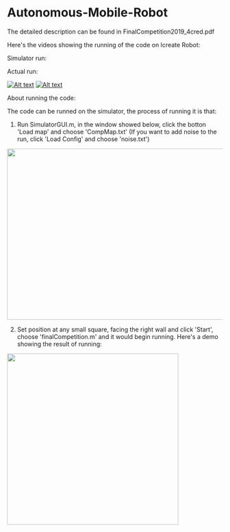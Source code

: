 # Autonomous-Mobile-Robot
The detailed description can be found in FinalCompetition2019_4cred.pdf

Here's the videos showing the running of the code on Icreate Robot:

Simulator run:

Actual run:

[![Alt text](https://img.youtube.com/vi/b-WA-1NGDR0/0.jpg)](https://www.youtube.com/watch?v=b-WA-1NGDR0&t=2s)
[![Alt text](https://img.youtube.com/vi/VbFSmVNJm8U/0.jpg)](https://www.youtube.com/watch?v=VbFSmVNJm8U&t=1s)


About running the code:

The code can be runned on the simulator, the process of running it is that:

1. Run SimulatorGUI.m, in the window showed below, click the botton 'Load map' and choose 'CompMap.txt' (If you want to add noise to the run, click 'Load Config' and choose 'noise.txt')

<img src="https://user-images.githubusercontent.com/25992217/57349288-888b3b00-7127-11e9-89aa-5d86aa885766.png" width="600" height="400"> 

2. Set position at any small square, facing the right wall and click 'Start', choose 'finalCompetition.m' and it would begin running. Here's a demo showing the result of running:

<img src="https://user-images.githubusercontent.com/25992217/57350056-9098aa00-712a-11e9-93b3-667d085f9eeb.png" width="400" height="400"> 

